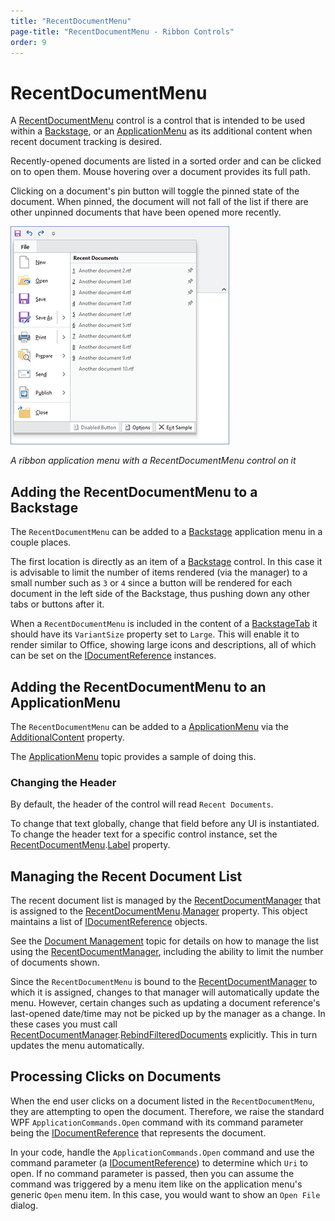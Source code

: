 ```yaml
---
title: "RecentDocumentMenu"
page-title: "RecentDocumentMenu - Ribbon Controls"
order: 9
---
```

# RecentDocumentMenu

A [RecentDocumentMenu](xref:@ActiproUIRoot.Controls.Ribbon.Controls.RecentDocumentMenu) control is a control that is intended to be used within a [Backstage](applicationmenu.md), or an [ApplicationMenu](applicationmenu.md) as its additional content when recent document tracking is desired.

Recently-opened documents are listed in a sorted order and can be clicked on to open them.  Mouse hovering over a document provides its full path.

Clicking on a document's pin button will toggle the pinned state of the document.  When pinned, the document will not fall of the list if there are other unpinned documents that have been opened more recently.

![Screenshot](../../images/applicationmenu.png)

*A ribbon application menu with a RecentDocumentMenu control on it*

## Adding the RecentDocumentMenu to a Backstage

The `RecentDocumentMenu` can be added to a [Backstage](applicationmenu.md) application menu in a couple places.

The first location is directly as an item of a [Backstage](applicationmenu.md) control.  In this case it is advisable to limit the number of items rendered (via the manager) to a small number such as `3` or `4` since a button will be rendered for each document in the left side of the Backstage, thus pushing down any other tabs or buttons after it.

When a `RecentDocumentMenu` is included in the content of a [BackstageTab](xref:@ActiproUIRoot.Controls.Ribbon.Controls.BackstageTab) it should have its `VariantSize` property set to `Large`.  This will enable it to render similar to Office, showing large icons and descriptions, all of which can be set on the [IDocumentReference](xref:@ActiproUIRoot.DocumentManagement.IDocumentReference) instances.

## Adding the RecentDocumentMenu to an ApplicationMenu

The `RecentDocumentMenu` can be added to a [ApplicationMenu](applicationmenu.md) via the [AdditionalContent](xref:@ActiproUIRoot.Controls.Ribbon.Controls.ApplicationMenu.AdditionalContent) property.

The [ApplicationMenu](applicationmenu.md) topic provides a sample of doing this.

### Changing the Header

By default, the header of the control will read `Recent Documents`.

To change that text globally, change that field before any UI is instantiated.  To change the header text for a specific control instance, set the [RecentDocumentMenu](xref:@ActiproUIRoot.Controls.Ribbon.Controls.RecentDocumentMenu).[Label](xref:@ActiproUIRoot.Controls.Ribbon.Controls.RecentDocumentMenu.Label) property.

## Managing the Recent Document List

The recent document list is managed by the [RecentDocumentManager](xref:@ActiproUIRoot.DocumentManagement.RecentDocumentManager) that is assigned to the [RecentDocumentMenu](xref:@ActiproUIRoot.Controls.Ribbon.Controls.RecentDocumentMenu).[Manager](xref:@ActiproUIRoot.Controls.Ribbon.Controls.RecentDocumentMenu.Manager) property.  This object maintains a list of [IDocumentReference](xref:@ActiproUIRoot.DocumentManagement.IDocumentReference) objects.

See the [Document Management](../../../shared/windows-document-management.md) topic for details on how to manage the list using the [RecentDocumentManager](xref:@ActiproUIRoot.DocumentManagement.RecentDocumentManager), including the ability to limit the number of documents shown.

Since the `RecentDocumentMenu` is bound to the [RecentDocumentManager](xref:@ActiproUIRoot.DocumentManagement.RecentDocumentManager) to which it is assigned, changes to that manager will automatically update the menu.  However, certain changes such as updating a document reference's last-opened date/time may not be picked up by the manager as a change.  In these cases you must call [RecentDocumentManager](xref:@ActiproUIRoot.DocumentManagement.RecentDocumentManager).[RebindFilteredDocuments](xref:@ActiproUIRoot.DocumentManagement.RecentDocumentManager.RebindFilteredDocuments*) explicitly.  This in turn updates the menu automatically.

## Processing Clicks on Documents

When the end user clicks on a document listed in the `RecentDocumentMenu`, they are attempting to open the document.  Therefore, we raise the standard WPF `ApplicationCommands.Open` command with its command parameter being the [IDocumentReference](xref:@ActiproUIRoot.DocumentManagement.IDocumentReference) that represents the document.

In your code, handle the `ApplicationCommands.Open` command and use the command parameter (a [IDocumentReference](xref:@ActiproUIRoot.DocumentManagement.IDocumentReference)) to determine which `Uri` to open.  If no command parameter is passed, then you can assume the command was triggered by a menu item like on the application menu's generic `Open` menu item.  In this case, you would want to show an `Open File` dialog.
